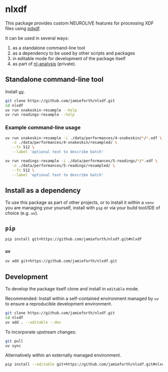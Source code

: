 # nlxdf

This package provides custom NEUROLIVE features for processing XDF
files using [pdxdf](https://github.com/jamieforth/pdxdf).

It can be used in several ways:

1. as a standalone command-line tool
2. as a dependency to be used by other scripts and packages
3. in editable mode for development of the package itself
4. as part of [nl-analysis](http://github.com/jamieforth/nl-analysis.git)
   (private).

## Standalone command-line tool

Install [uv](https://docs.astral.sh/uv/).

```sh
git clone https://github.com/jamieforth/nlxdf.git
cd nlxdf
uv run snakeskin-resample --help
uv run readings-resample --help
```

### Example command-line usage

``` sh
uv run snakeskin-resample -i ./data/performances/4-snakeskin/*/*.xdf \
   -o ./data/performances/4-snakeskin/resampled/ \
   --fs 512 \
   --label 'optional text to describe batch'
```

``` sh
uv run readings-resample -i ./data/performances/5-readings/*/*.xdf \
   -o ./data/performances/5-readings/resampled/ \
   --fs 512 \
   --label 'optional text to describe batch'
```

## Install as a dependency

To use this package as part of other projects, or to install it within
a `venv` you are managing your yourself, install with `pip` or via
your build tool/IDE of choice (e.g. `uv`).

## `pip`

```sh
pip install git+https://github.com/jamieforth/nlxdf.git#nlxdf
```

### `uv`

```sh
uv add git+https://github.com/jamieforth/nlxdf.git
```

## Development

To develop the package itself clone and install in `editable` mode.

Recommended: Install within a self-contained environment managed by
`uv` to ensure a reproducible development environment.

```sh
git clone https://github.com/jamieforth/nlxdf.git
cd nlxdf
uv add . --editable --dev
```

To incorporate upstream changes:

```sh
git pull
uv sync
```


Alternatively within an externally managed environment.

```sh
pip install --editable git+https://github.com/jamieforth/nlxdf.git#nlxdf
```
